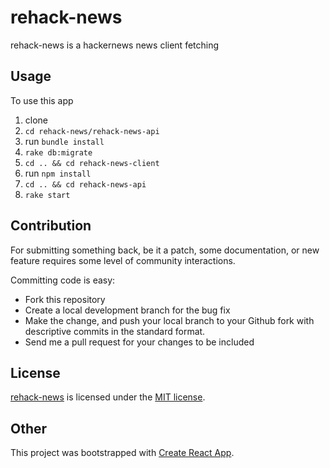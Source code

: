 # rehack-news

rehack-news is a hackernews news client fetching

## Usage
To use this app
1. clone
2. `cd rehack-news/rehack-news-api`
3. run `bundle install`
4. `rake db:migrate`
5. `cd .. && cd rehack-news-client`
6. run `npm install`
7. `cd .. && cd rehack-news-api`
8. `rake start`

## Contribution
For submitting something back, be it a patch, some documentation, or new feature requires some level of community interactions.

Committing code is easy:

* Fork this repository
* Create a local development branch for the bug fix
* Make the change, and push your local branch to your Github fork with descriptive commits in the standard format.
* Send me a pull request for your changes to be included

## License
[rehack-news](https://github.com/vlaunyc/rehack-news/blob/master/LICENSE) is licensed under the [MIT license](http://opensource.org/licenses/MIT).

## Other
This project was bootstrapped with [Create React App](https://github.com/facebookincubator/create-react-app).
